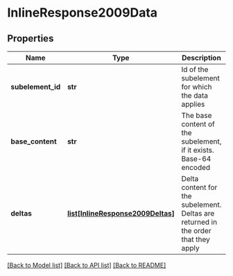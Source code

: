 # InlineResponse2009Data

## Properties
Name | Type | Description | Notes
------------ | ------------- | ------------- | -------------
**subelement_id** | **str** | Id of the subelement for which the data applies | 
**base_content** | **str** | The base content of the subelement, if it exists.  Base-64 encoded | 
**deltas** | [**list[InlineResponse2009Deltas]**](InlineResponse2009Deltas.md) | Delta content for the subelement.  Deltas are returned in the   order that they apply | 

[[Back to Model list]](../README.md#documentation-for-models) [[Back to API list]](../README.md#documentation-for-api-endpoints) [[Back to README]](../README.md)


